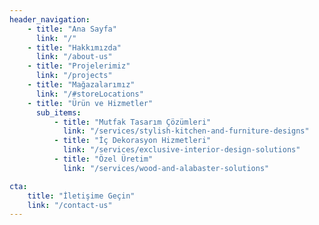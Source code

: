 ```yaml
---
header_navigation:
    - title: "Ana Sayfa"
      link: "/"
    - title: "Hakkımızda"
      link: "/about-us"
    - title: "Projelerimiz"
      link: "/projects"
    - title: "Mağazalarımız"
      link: "/#storeLocations"
    - title: "Ürün ve Hizmetler"
      sub_items:
          - title: "Mutfak Tasarım Çözümleri"
            link: "/services/stylish-kitchen-and-furniture-designs"
          - title: "İç Dekorasyon Hizmetleri"
            link: "/services/exclusive-interior-design-solutions"
          - title: "Özel Üretim"
            link: "/services/wood-and-alabaster-solutions"

cta:
    title: "İletişime Geçin"
    link: "/contact-us"
---
```

